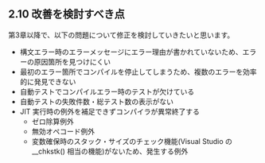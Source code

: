 
## 2.10 改善を検討すべき点

第3章以降で、以下の問題について修正を検討していきたいと思います。

* 構文エラー時のエラーメッセージにエラー理由が書かれていないため、エラーの原因箇所を見つけにくい
* 最初のエラー箇所でコンパイルを停止してしまうため、複数のエラーを効率的に発見できない
* 自動テストでコンパイルエラー時のテストが欠けている
* 自動テストの失敗件数・総テスト数の表示がない
* JIT 実行時の例外を補足できずコンパイラが異常終了する
    * ゼロ除算例外
    * 無効オペコード例外
    * 変数確保時のスタック・サイズのチェック機能(Visual Studio の __chkstk() 相当の機能)がないため、発生する例外

